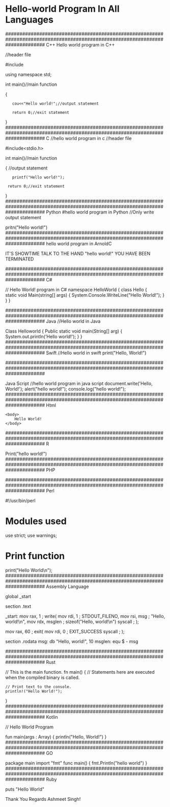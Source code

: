 # Hello-world Program In All Languages

##############################################################################################################################
 C++
 Hello world program in C++

 //header file 

 #include<iostream>

  using namespace std;

  int main()//main function

  {

       cou<<"Hello world!";//output statement

       return 0;//exit statement

  }
##############################################################################################################################
  C
//hello world program in c
  //header file 

  #include<stdio.h>

  int main()//main function

  {         //output statement

       printf("Hello world!");

     return 0;//exit statement 

  }
##############################################################################################################################
 Python 
#hello world program in Python
  //Only write output statement 

  pritn("Hello world!")
##############################################################################################################################
hello world program in ArnoldC

IT'S SHOWTIME
TALK TO THE HAND "hello world!"
YOU HAVE BEEN TERMINATED

##############################################################################################################################
C#

// Hello World! program in C#
namespace HelloWorld
{
    class Hello {         
        static void Main(string[] args)
        {
            System.Console.WriteLine("Hello World!");
        }
    }
}

##############################################################################################################################
Java
//Hello world in Java

Class Helloworld
{
         Public static void main(String[] arg)
         {
              System.out.println('Hello world!');
         }
}
##############################################################################################################################
Swift 
//Hello world in swift
print("Hello, World!") 

##############################################################################################################################

Java Script 
//hello world program in java script 
document.write('Hello, World!');
alert("hello world!");
console.log("hello world!");
##############################################################################################################################
Html
<html>
    <head>
        <title>
            First Web Page
        </title>
    </head>
 
    <body>
        Hello World!
    </body>
</html>
##############################################################################################################################
R 

Print("hello world!")
##############################################################################################################################
PHP
<?php
   echo "hello world!";
?>
##############################################################################################################################
Perl

#!/usr/bin/perl

# Modules used
use strict;
use warnings;

# Print function
print("Hello World\n");
##############################################################################################################################
Assembly Language

global _start

section .text

_start:
  mov rax, 1        ; write(
  mov rdi, 1        ;   STDOUT_FILENO,
  mov rsi, msg      ;   "Hello, world!\n",
  mov rdx, msglen   ;   sizeof("Hello, world!\n")
  syscall           ; );

  mov rax, 60       ; exit(
  mov rdi, 0        ;   EXIT_SUCCESS
  syscall           ; );

section .rodata
  msg: db "Hello, world!", 10
  msglen: equ $ - msg
 
 ##############################################################################################################################
 Rust
 
 // This is the main function.
fn main() {
    // Statements here are executed when the compiled binary is called.

    // Print text to the console.
    println!("Hello World!");
}
##############################################################################################################################
Kotlin


// Hello World Program

fun main(args : Array<String>) {
    println("Hello, World!")
}
##############################################################################################################################
GO

package main
import "fmt"
func main() {
    fmt.Println("hello world")
}
##############################################################################################################################
Ruby

puts "Hello World"





Thank You
Regards
Ashmeet Singh!
